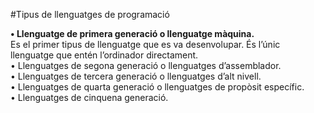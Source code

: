 #Tipus de llenguatges de programació

**• Llenguatge de primera generació o llenguatge màquina.**<br>
Es el primer tipus de llenguatge que es va desenvolupar. És l’únic
llenguatge que entén l’ordinador directament.<br>
• Llenguatges de segona generació o llenguatges d’assemblador.<br>
• Llenguatges de tercera generació o llenguatges d’alt nivell.<br>
• Llenguatges de quarta generació o llenguatges de propòsit específic.<br>
• Llenguatges de cinquena generació.<br>
